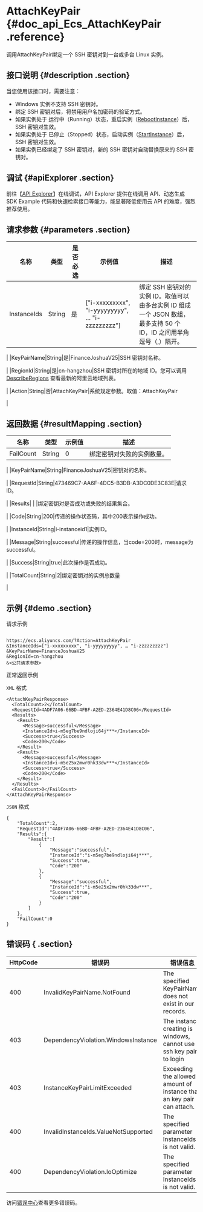 # AttachKeyPair {#doc_api_Ecs_AttachKeyPair .reference}

调用AttachKeyPair绑定一个 SSH 密钥对到一台或多台 Linux 实例。

## 接口说明 {#description .section}

当您使用该接口时，需要注意：

-   Windows 实例不支持 SSH 密钥对。
-   绑定 SSH 密钥对后，将禁用用户名加密码的验证方式。
-   如果实例处于 运行中（Running）状态，重启实例（[RebootInstance](~~25502~~)）后，SSH 密钥对生效。
-   如果实例处于 已停止（Stopped）状态，启动实例（[StartInstance](~~25500~~)）后，SSH 密钥对生效。
-   如果实例已经绑定了 SSH 密钥对，新的 SSH 密钥对自动替换原来的 SSH 密钥对。

## 调试 {#apiExplorer .section}

前往【[API Explorer](https://api.aliyun.com/#product=Ecs&api=AttachKeyPair)】在线调试，API Explorer 提供在线调用 API、动态生成 SDK Example 代码和快速检索接口等能力，能显著降低使用云 API 的难度，强烈推荐使用。

## 请求参数 {#parameters .section}

|名称|类型|是否必选|示例值|描述|
|--|--|----|---|--|
|InstanceIds|String|是|\["i-xxxxxxxxx", "i-yyyyyyyyy", … "i-zzzzzzzzz"\]|绑定 SSH 密钥对的实例 ID。取值可以由多台实例 ID 组成一个 JSON 数组，最多支持 50 个 ID，ID 之间用半角逗号（,）隔开。

 |
|KeyPairName|String|是|FinanceJoshuaV25|SSH 密钥对名称。

 |
|RegionId|String|是|cn-hangzhou|SSH 密钥对所在的地域 ID。您可以调用 [DescribeRegions](~~25609~~) 查看最新的阿里云地域列表。

 |
|Action|String|否|AttachKeyPair|系统规定参数。取值：AttachKeyPair

 |

## 返回数据 {#resultMapping .section}

|名称|类型|示例值|描述|
|--|--|---|--|
|FailCount|String|0|绑定密钥对失败的实例数量。

 |
|KeyPairName|String|FinanceJoshuaV25|密钥对的名称。

 |
|RequestId|String|473469C7-AA6F-4DC5-B3DB-A3DC0DE3C83E|请求 ID。

 |
|Results| | |绑定密钥对是否成功或失败的结果集合。

 |
|Code|String|200|传递的操作状态码，其中200表示操作成功。

 |
|InstanceId|String|i-instanceid1|实例ID。

 |
|Message|String|successful|传递的操作信息，当code=200时，message为successful。

 |
|Success|String|true|此次操作是否成功。

 |
|TotalCount|String|2|绑定密钥对的实例总数量

 |

## 示例 {#demo .section}

请求示例

``` {#request_demo}

https://ecs.aliyuncs.com/?Action=AttachKeyPair
&InstanceIds=["i-xxxxxxxxx", "i-yyyyyyyyy", … "i-zzzzzzzzz"]
&KeyPairName=FinanceJoshuaV25
&RegionId=cn-hangzhou
&<公共请求参数>

```

正常返回示例

`XML` 格式

``` {#xml_return_success_demo}
<AttachKeyPairResponse>
  <TotalCount>2</TotalCount>
  <RequestId>4ADF7A06-66BD-4FBF-A2ED-2364E41D8C06</RequestId>
  <Results>
    <Result>
      <Message>successful</Message>
      <InstanceId>i-m5eg7be9ndloji64j***</InstanceId>
      <Success>true</Success>
      <Code>200</Code>
    </Result>
    <Result>
      <Message>successful</Message>
      <InstanceId>i-m5e25x2mwr0hk33dw***</InstanceId>
      <Success>true</Success>
      <Code>200</Code>
    </Result>
  </Results>
  <FailCount>0</FailCount>
</AttachKeyPairResponse>

```

`JSON` 格式

``` {#json_return_success_demo}
{
	"TotalCount":2,
	"RequestId":"4ADF7A06-66BD-4FBF-A2ED-2364E41D8C06",
	"Results":{
		"Result":[
			{
				"Message":"successful",
				"InstanceId":"i-m5eg7be9ndloji64j***",
				"Success":true,
				"Code":"200"
			},
			{
				"Message":"successful",
				"InstanceId":"i-m5e25x2mwr0hk33dw***",
				"Success":true,
				"Code":"200"
			}
		]
	},
	"FailCount":0
}
```

## 错误码 { .section}

|HttpCode|错误码|错误信息|描述|
|--------|---|----|--|
|400|InvalidKeyPairName.NotFound|The specified KeyPairName does not exist in our records.|指定的 KeyPairName 不存在。|
|403|DependencyViolation.WindowsInstance|The instance creating is windows, cannot use ssh key pair to login|指定的windows实例不支持解绑keypair。|
|403|InstanceKeyPairLimitExceeded|Exceeding the allowed amount of instance that an key pair can attach.|单次处理的密钥对数量超出上限,|
|400|InvalidInstanceIds.ValueNotSupported|The specified parameter InstanceIds is not valid.|指定的 InstanceId 参数不合法。|
|400|DependencyViolation.IoOptimize|The specified parameter InstanceIds is not valid.|指定的实例 ID 不合法。|

访问[错误中心](https://error-center.aliyun.com/status/product/Ecs)查看更多错误码。

